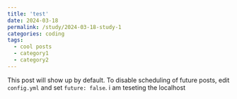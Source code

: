 ```yaml
---
title: 'test'
date: 2024-03-18
permalink: /study/2024-03-18-study-1
categories: coding
tags:
  - cool posts
  - category1
  - category2
---
```


This post will show up by default. To disable scheduling of future posts, edit `config.yml` and set `future: false`. 
i am teseting the localhost